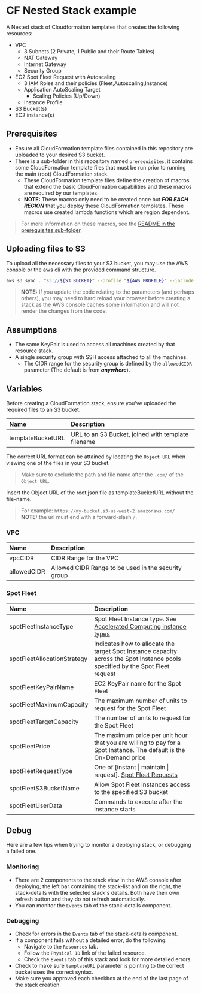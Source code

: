 # CF Nested Stack example

A Nested stack of Cloudformation templates that creates the following resources:

* VPC
  * 3 Subnets (2 Private, 1 Public and their Route Tables)
  * NAT Gateway
  * Internet Gateway
  * Security Group
* EC2 Spot Fleet Request with Autoscaling
  * 3 IAM Roles and their policies (Fleet,Autoscaling,Instance)
  * Application AutoScaling Target
    * Scaling Policies (Up/Down)
  * Instance Profile
* S3 Bucket(s)
* EC2 instance(s)

## Prerequisites

* Ensure all CloudFormation template files contained in this repository are uploaded to your desired S3 bucket.
* There is a sub-folder in this repository named `prerequisites`, it contains some CloudFormation template files that must be run prior to running the main (root) CloudFormation stack.
  * These CloudFormation template files define the creation of macros that extend the basic CloudFormation capabilities and these macros are required by our templates.
  * **NOTE:** These macros only need to be created once but ***FOR EACH REGION*** that you deploy these CloudFormation templates. These macros use created lambda functions which are region dependent.

> For more information on these macros, see the [README in the prerequisites sub-folder](prerequisites/README.md).

## Uploading files to S3

To upload all the necessary files to your S3 bucket, you may use the AWS console or the aws cli with the provided command structure.

```bash
aws s3 sync . "s3://${S3_BUCKET}" --profile "${AWS_PROFILE}" --include '*.json' --exclude '.git/*' --exclude '*.md' --exclude '.*' --exclude '*.bak' --exclude 'tmp/*'
```

> **NOTE:** If you update the code relating to the parameters (and perhaps others), you may need to hard reload your browser before creating a stack as the AWS console caches some information and will not render the changes from the code.

## Assumptions

* The same KeyPair is used to access all machines created by that resource stack.
* A single security group with SSH access attached to all the machines.
  * The CIDR range for the security group is defined by the `allowedCIDR` parameter (The default is from ***anywhere***).

## Variables

Before creating a CloudFormation stack, ensure you've uploaded the required files to an S3 bucket.

| Name                  | Description                                           |
|:----------------------|:------------------------------------------------------|
|templateBucketURL      |URL to an S3 Bucket, joined with template filename     |

The correct URL format can be attained by locating the `Object URL` when viewing one of the files in your S3 bucket.

> Make sure to exclude the path and file name after the `.com/` of the `Object URL`.

Insert the Object URL of the root.json file as templateBucketURL without the file-name.

> For example: `https://my-bucket.s3-us-west-2.amazonaws.com/`  
> **NOTE:** the url must end with a forward-slash `/`.

### VPC

| Name                  | Description                                           |
|:----------------------|:------------------------------------------------------|
|vpcCIDR                | CIDR Range for the VPC                                |
|allowedCIDR            | Allowed CIDR Range to be used in the security group   |

### Spot Fleet

| Name                       | Description                                                                                                                                |
|:---------------------------|:-------------------------------------------------------------------------------------------------------------------------------------------|
|spotFleetInstanceType       | Spot Fleet Instance type. See [Accelerated Computing instance types](https://aws.amazon.com/ec2/instance-types/)                           |
|spotFleetAllocationStrategy | Indicates how to allocate the target Spot Instance capacity across the Spot Instance pools specified by the Spot Fleet request             |
|spotFleetKeyPairName        | EC2 KeyPair name for the Spot Fleet                                                                                                        |
|spotFleetMaximumCapacity    | The maximum number of units to request for the Spot Fleet                                                                                  |
|spotFleetTargetCapacity     | The number of units to request for the Spot Fleet                                                                                          |
|spotFleetPrice              | The maximum price per unit hour that you are willing to pay for a Spot Instance. The default is the On-Demand price                        |
|spotFleetRequestType        | One of [instant \| maintain \| request]. [Spot Fleet Requests](https://docs.aws.amazon.com/AWSEC2/latest/UserGuide/spot-fleet-requests.html) |
|spotFleetS3BucketName       | Allow Spot Fleet instances access to the specified S3 bucket                                                                               |
|spotFleetUserData           | Commands to execute after the instance starts                                                                                              |

## Debug

Here are a few tips when trying to monitor a deploying stack, or debugging a failed one.

### Monitoring

* There are 2 components to the stack view in the AWS console after deploying; the left bar containing the stack-list and on the right, the stack-details with the selected stack's details. Both have their own refresh button and they do not refresh automatically.
* You can monitor the `Events` tab of the stack-details component.

### Debugging

* Check for errors in the `Events` tab of the stack-details component.
* If a component fails without a detailed error, do the following:
  * Navigate to the `Resources` tab.
  * Follow the `Physical ID` link of the failed resource.
  * Check the `Events` tab of this stack and look for more detailed errors.
* Check to make sure `templateURL` parameter is pointing to the correct bucket uses the correct syntax.
* Make sure you approved each checkbox at the end of the last page of the stack creation.

